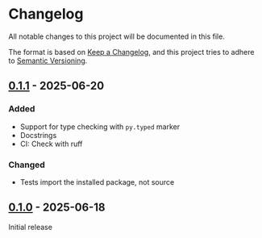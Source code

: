 # Changelog

All notable changes to this project will be documented in this file.

The format is based on [Keep a Changelog](https://keepachangelog.com/en/1.1.0/),
and this project tries to adhere to [Semantic Versioning](https://semver.org/spec/v2.0.0.html).


## [0.1.1] - 2025-06-20

### Added

- Support for type checking with `py.typed` marker
- Docstrings
- CI: Check with ruff

### Changed

- Tests import the installed package, not source

## [0.1.0] - 2025-06-18

Initial release

[0.1.1]: https://github.com/elliot-100/material-2014-colors/compare/v0.1.0...v0.1.1
[0.1.0]: https://github.com/elliot-100/material-2014-colors/releases/tag/v0.1.0